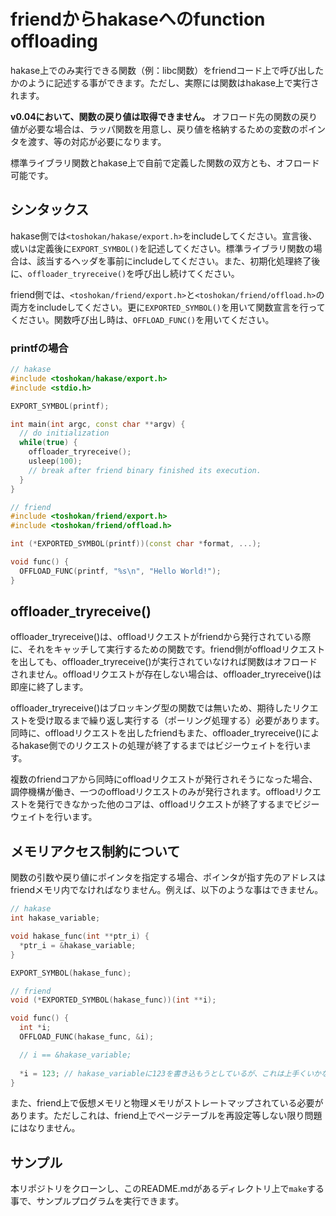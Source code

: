 
# friendからhakaseへのfunction offloading

hakase上でのみ実行できる関数（例：libc関数）をfriendコード上で呼び出したかのように記述する事ができます。ただし、実際には関数はhakase上で実行されます。

**v0.04において、関数の戻り値は取得できません。** オフロード先の関数の戻り値が必要な場合は、ラッパ関数を用意し、戻り値を格納するための変数のポインタを渡す、等の対応が必要になります。

標準ライブラリ関数とhakase上で自前で定義した関数の双方とも、オフロード可能です。

## シンタックス
hakase側では`<toshokan/hakase/export.h>`をincludeしてください。宣言後、或いは定義後に`EXPORT_SYMBOL()`を記述してください。標準ライブラリ関数の場合は、該当するヘッダを事前にincludeしてください。また、初期化処理終了後に、`offloader_tryreceive()`を呼び出し続けてください。

friend側では、`<toshokan/friend/export.h>`と`<toshokan/friend/offload.h>`の両方をincludeしてください。更に`EXPORTED_SYMBOL()`を用いて関数宣言を行ってください。関数呼び出し時は、`OFFLOAD_FUNC()`を用いてください。

### printfの場合
```cc
// hakase
#include <toshokan/hakase/export.h>
#include <stdio.h>

EXPORT_SYMBOL(printf);

int main(int argc, const char **argv) {
  // do initialization
  while(true) {
    offloader_tryreceive();
    usleep(100);
    // break after friend binary finished its execution.
  }
}

```

```cc
// friend
#include <toshokan/friend/export.h>
#include <toshokan/friend/offload.h>

int (*EXPORTED_SYMBOL(printf))(const char *format, ...);

void func() {
  OFFLOAD_FUNC(printf, "%s\n", "Hello World!");
}
```

## offloader_tryreceive()
offloader_tryreceive()は、offloadリクエストがfriendから発行されている際に、それをキャッチして実行するための関数です。friend側がoffloadリクエストを出しても、offloader_tryreceive()が実行されていなければ関数はオフロードされません。offloadリクエストが存在しない場合は、offloader_tryreceive()は即座に終了します。

offloader_tryreceive()はブロッキング型の関数では無いため、期待したリクエストを受け取るまで繰り返し実行する（ポーリング処理する）必要があります。同時に、offloadリクエストを出したfriendもまた、offloader_tryreceive()によるhakase側でのリクエストの処理が終了するまではビジーウェイトを行います。

複数のfriendコアから同時にoffloadリクエストが発行されそうになった場合、調停機構が働き、一つのoffloadリクエストのみが発行されます。offloadリクエストを発行できなかった他のコアは、offloadリクエストが終了するまでビジーウェイトを行います。

## メモリアクセス制約について
関数の引数や戻り値にポインタを指定する場合、ポインタが指す先のアドレスはfriendメモリ内でなければなりません。例えば、以下のような事はできません。

```cc
// hakase
int hakase_variable;

void hakase_func(int **ptr_i) {
  *ptr_i = &hakase_variable;
}

EXPORT_SYMBOL(hakase_func);
```

```cc
// friend
void (*EXPORTED_SYMBOL(hakase_func))(int **i);

void func() {
  int *i;
  OFFLOAD_FUNC(hakase_func, &i);

  // i == &hakase_variable;
  
  *i = 123; // hakase_variableに123を書き込もうとしているが、これは上手くいかない
}
```

また、friend上で仮想メモリと物理メモリがストレートマップされている必要があります。ただしこれは、friend上でページテーブルを再設定等しない限り問題にはなりません。


## サンプル
本リポジトリをクローンし、このREADME.mdがあるディレクトリ上で`make`する事で、サンプルプログラムを実行できます。